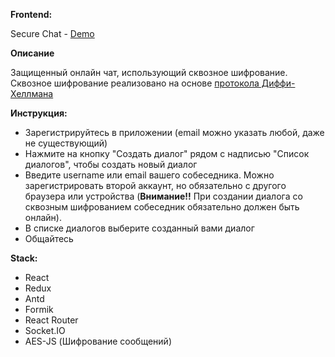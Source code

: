 **Frontend:**

Secure Chat - [Demo](https://secure-chat0.herokuapp.com)

**Описание**

Защищенный онлайн чат, использующий сквозное шифрование. Сквозное шифрование реализовано на основе
[протокола Диффи-Хеллмана](https://ru.wikipedia.org/wiki/%D0%9F%D1%80%D0%BE%D1%82%D0%BE%D0%BA%D0%BE%D0%BB_%D0%94%D0%B8%D1%84%D1%84%D0%B8_%E2%80%94_%D0%A5%D0%B5%D0%BB%D0%BB%D0%BC%D0%B0%D0%BD%D0%B0)

**Инструкция:**

* Зарегистрируйтесь в приложении (email можно указать любой, даже не существующий)
* Нажмите на кнопку "Создать диалог" рядом с надписью "Список диалогов", чтобы создать новый диалог
* Введите username или email вашего собеседника. Можно зарегистрировать второй аккаунт, но обязательно с другого браузера или устройства (**Внимание!!** При создании диалога со сквозным шифрованием собеседник обязательно должен быть онлайн). 
* В списке диалогов выберите созданный вами диалог
* Общайтесь 

**Stack:**

* React
* Redux
* Antd
* Formik
* React Router
* Socket.IO
* AES-JS (Шифрование сообщений)

